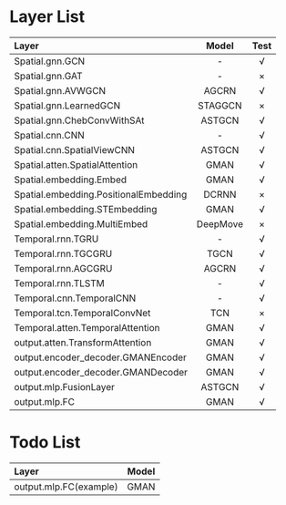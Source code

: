 # Layer List
| Layer | Model |  Test |
| :- | :-: |  :-:|
|Spatial.gnn.GCN|-| √ | 
|Spatial.gnn.GAT|-|  × |
|Spatial.gnn.AVWGCN|AGCRN|√|
|Spatial.gnn.LearnedGCN|STAGGCN|×|
|Spatial.gnn.ChebConvWithSAt|ASTGCN|√|
|Spatial.cnn.CNN|-|  √ | 
|Spatial.cnn.SpatialViewCNN|ASTGCN| √ | 
|Spatial.atten.SpatialAttention|GMAN|  √ | 
|Spatial.embedding.Embed|GMAN| √ | 
|Spatial.embedding.PositionalEmbedding|DCRNN| × | 
|Spatial.embedding.STEmbedding |GMAN| √  |
|Spatial.embedding.MultiEmbed|DeepMove|  × |
|Temporal.rnn.TGRU|-| √  |
|Temporal.rnn.TGCGRU|TGCN|  √  |
|Temporal.rnn.AGCGRU|AGCRN|  √  |
|Temporal.rnn.TLSTM|-|  √  |
|Temporal.cnn.TemporalCNN|-|  √  |
|Temporal.tcn.TemporalConvNet|TCN|  ×  |
|Temporal.atten.TemporalAttention|GMAN|  √  |
|output.atten.TransformAttention|GMAN|  √  |
|output.encoder_decoder.GMANEncoder|GMAN| √  |
|output.encoder_decoder.GMANDecoder|GMAN| √  |
|output.mlp.FusionLayer|ASTGCN| √  |
|output.mlp.FC|GMAN| √  |
# Todo List
| Layer | Model |
| :- | :-: |
|output.mlp.FC(example)|GMAN|


